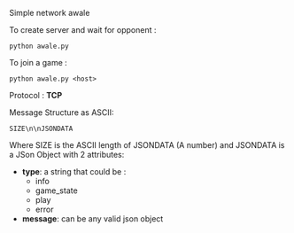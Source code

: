 Simple network awale

To create server and wait for opponent :

	python awale.py


To join a game :

	python awale.py <host>

Protocol :
__TCP__

Message Structure as ASCII:

	SIZE\n\nJSONDATA

Where SIZE is the ASCII length of JSONDATA (A number)
and JSONDATA is a JSon Object with 2 attributes:

 - __type__: a string that could be :
   - info
   - game\_state
   - play
   - error
 - __message__: can be any valid json object


